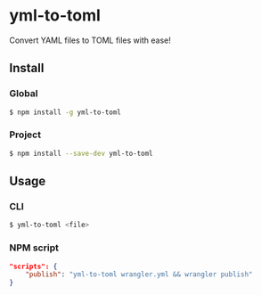 # yml-to-toml

Convert YAML files to TOML files with ease!

## Install

### Global

```sh
$ npm install -g yml-to-toml
```

### Project

```sh
$ npm install --save-dev yml-to-toml
```

## Usage

### CLI

```sh
$ yml-to-toml <file>
```

### NPM script

```json
"scripts": {
	"publish": "yml-to-toml wrangler.yml && wrangler publish"
}
```
